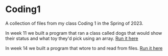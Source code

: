# Coding1
A collection of files from my class Coding 1 in the Spring of 2023.

In week 11 we built a program that ran a class called dogs that would show their status and what toy they'd pick using an array. [Run it here](https://replit.com/@SamHein23/Coding-W11-Assignment)

In week 14 we built a program that wtore to and read from files. [Run it here](https://replit.com/@SamHein23/Coding1-W14-Assignment)
